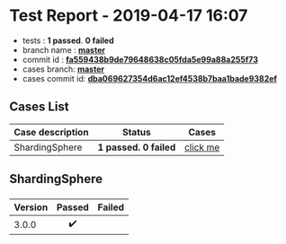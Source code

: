 # Test Report - 2019-04-17 16:07

- tests  : **1 passed**. **0 failed**
- branch name : **[master](https://github.com/apache/incubator-skywalking/tree/master)**
- commit id : **[fa559438b9de79648638c05fda5e99a88a255f73](https://github.com/apache/incubator-skywalking/commit/fa559438b9de79648638c05fda5e99a88a255f73)**
- cases branch: **[master](https://github.com/SkywalkingTest/skywalking-autotest-scenarios/tree/master)**
- cases commit id: **[dba069627354d6ac12ef4538b7baa1bade9382ef](https://github.com/SkywalkingTest/skywalking-autotest-scenarios/commit/dba069627354d6ac12ef4538b7baa1bade9382ef)**

## Cases List

| Case description | Status | Cases|
|:-----|:-----:|:-----:|
|ShardingSphere| **1 passed. 0 failed**| [click me](#shardingsphere) |

## ShardingSphere

### 
|  Version     | Passed | Failed|
|:------------- |:-------:|:-----:|
| 3.0.0  | :heavy_check_mark:||

